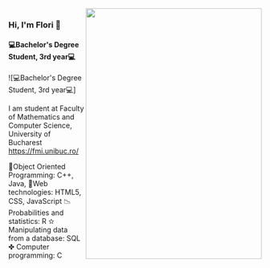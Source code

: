 <img src = "https://pbs.twimg.com/profile_images/795713752305909760/kWpOyDhW.jpg" width="350" height="500" align="right"/> 

### Hi, I'm Flori 👋
#### 💻Bachelor's Degree Student, 3rd year💻
![💻Bachelor's Degree Student, 3rd year💻]


I am student at Faculty of Mathematics and Computer Science, University of Bucharest https://fmi.unibuc.ro/

💎Object Oriented Programming: C++, Java,
🎀Web technologies: HTML5, CSS, JavaScript
📉 Probabilities and statistics: R
✫ Manipulating data from a database: SQL
✤ Computer programming: C






